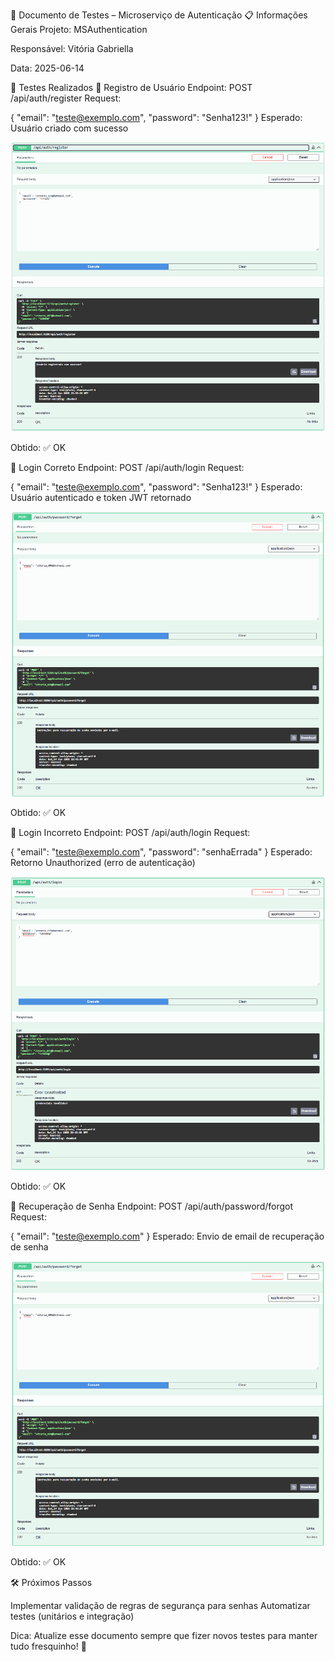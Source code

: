 🧪 Documento de Testes – Microserviço de Autenticação
📋 Informações Gerais
Projeto: MSAuthentication

Responsável: Vitória Gabriella

Data: 2025-06-14

🚦 Testes Realizados
🔐 Registro de Usuário
Endpoint: POST /api/auth/register
Request:

{ "email": "teste@exemplo.com", "password": "Senha123!" }
Esperado: Usuário criado com sucesso

![Registro OK](./images/endpoint-register-user.png)

Obtido: ✅ OK


🔑 Login Correto
Endpoint: POST /api/auth/login
Request:

{ "email": "teste@exemplo.com", "password": "Senha123!" }
Esperado: Usuário autenticado e token JWT retornado

![Login OK](./images/endpoint-login-senha-correta.png)

Obtido: ✅ OK


🔐 Login Incorreto
Endpoint: POST /api/auth/login
Request:

{ "email": "teste@exemplo.com", "password": "senhaErrada" }
Esperado: Retorno Unauthorized (erro de autenticação)

![Login sem sucesso](./images/endpoint-login-senha-incorreta.png)

Obtido: ✅ OK


🔄 Recuperação de Senha
Endpoint: POST /api/auth/password/forgot
Request:

{ "email": "teste@exemplo.com" }
Esperado: Envio de email de recuperação de senha

![E-mail enviado](./images/endpoint-password-forgot-email.png)

Obtido: ✅ OK


🛠️ Próximos Passos

Implementar validação de regras de segurança para senhas
Automatizar testes (unitários e integração)

Dica: Atualize esse documento sempre que fizer novos testes para manter tudo fresquinho! 🌸

